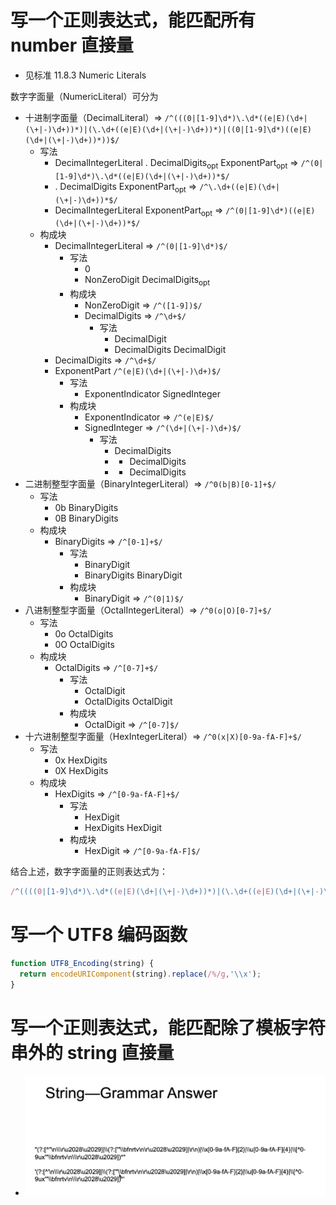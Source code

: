 # 写一个正则表达式，能匹配所有 number 直接量
- 见标准 11.8.3 Numeric Literals

数字字面量（NumericLiteral）可分为
- 十进制字面量（DecimalLiteral）=> `/^(((0|[1-9]\d*)\.\d*((e|E)(\d+|(\+|-)\d+))*)|(\.\d+((e|E)(\d+|(\+|-)\d+))*)|((0|[1-9]\d*)((e|E)(\d+|(\+|-)\d+))*))$/`
  - 写法
    - DecimalIntegerLiteral . DecimalDigits<sub>opt</sub> ExponentPart<sub>opt</sub> => `/^(0|[1-9]\d*)\.\d*((e|E)(\d+|(\+|-)\d+))*$/`
    - . DecimalDigits ExponentPart<sub>opt</sub> => `/^\.\d+((e|E)(\d+|(\+|-)\d+))*$/`
    - DecimalIntegerLiteral ExponentPart<sub>opt</sub> => `/^(0|[1-9]\d*)((e|E)(\d+|(\+|-)\d+))*$/`
  - 构成块
    - DecimalIntegerLiteral => `/^(0|[1-9]\d*)$/`
      - 写法
        - 0
        - NonZeroDigit DecimalDigits<sub>opt</sub>
      - 构成块
        - NonZeroDigit => `/^([1-9])$/`
        - DecimalDigits => `/^\d+$/`
          - 写法
            - DecimalDigit
            - DecimalDigits DecimalDigit
    - DecimalDigits => `/^\d+$/`
    - ExponentPart `/^(e|E)(\d+|(\+|-)\d+)$/`
      - 写法
        - ExponentIndicator SignedInteger
      - 构成块
        - ExponentIndicator => `/^(e|E)$/`
        - SignedInteger => `/^(\d+|(\+|-)\d+)$/`
          - 写法
            - DecimalDigits
            - + DecimalDigits
            - - DecimalDigits
- 二进制整型字面量（BinaryIntegerLiteral）=> `/^0(b|B)[0-1]+$/`
  - 写法
    - 0b BinaryDigits
    - 0B BinaryDigits
  - 构成块
    - BinaryDigits => `/^[0-1]+$/`
      - 写法
        - BinaryDigit
        - BinaryDigits BinaryDigit
      - 构成块
        - BinaryDigit => `/^(0|1)$/`
- 八进制整型字面量（OctalIntegerLiteral）=> `/^0(o|O)[0-7]+$/`
  - 写法
    - 0o OctalDigits
    - 0O OctalDigits
  - 构成块
    - OctalDigits => `/^[0-7]+$/`
      - 写法
        - OctalDigit
        - OctalDigits OctalDigit
      - 构成块
        - OctalDigit => `/^[0-7]$/`
- 十六进制整型字面量（HexIntegerLiteral）=> `/^0(x|X)[0-9a-fA-F]+$/`
  - 写法
    - 0x HexDigits
    - 0X HexDigits
  - 构成块
    - HexDigits => `/^[0-9a-fA-F]+$/`
      - 写法
        - HexDigit
        - HexDigits HexDigit
      - 构成块
        - HexDigit => `/^[0-9a-fA-F]$/`

结合上述，数字字面量的正则表达式为：

```js
/^((((0|[1-9]\d*)\.\d*((e|E)(\d+|(\+|-)\d+))*)|(\.\d+((e|E)(\d+|(\+|-)\d+))*)|((0|[1-9]\d*)((e|E)(\d+|(\+|-)\d+))*))|(0(b|B)[0-1]+)|(0(o|O)[0-7]+)|(0(x|X)[0-9a-fA-F]+))$/
```



# 写一个 UTF8 编码函数

```js
function UTF8_Encoding(string) {
  return encodeURIComponent(string).replace(/%/g,'\\x');
}
```

# 写一个正则表达式，能匹配除了模板字符串外的 string 直接量

- ![](./string-example.png)